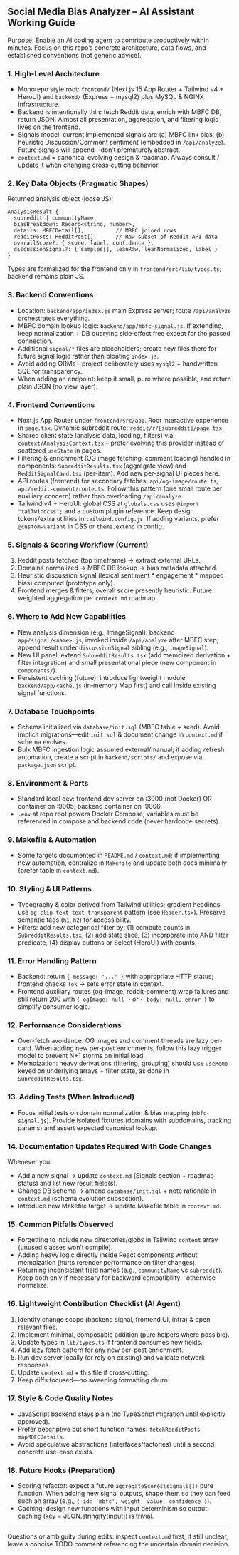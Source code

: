 ## Social Media Bias Analyzer – AI Assistant Working Guide

Purpose: Enable an AI coding agent to contribute productively within minutes. Focus on this repo’s concrete architecture, data flows, and established conventions (not generic advice).

### 1. High-Level Architecture
- Monorepo style root: `frontend/` (Next.js 15 App Router + Tailwind v4 + HeroUI) and `backend/` (Express + mysql2) plus MySQL & NGINX infrastructure.
- Backend is intentionally thin: fetch Reddit data, enrich with MBFC DB, return JSON. Almost all presentation, aggregation, and filtering logic lives on the frontend.
- Signals model: current implemented signals are (a) MBFC link bias, (b) heuristic Discussion/Comment sentiment (embedded in `/api/analyze`). Future signals will append—don’t prematurely abstract.
- `context.md` = canonical evolving design & roadmap. Always consult / update it when changing cross‑cutting behavior.

### 2. Key Data Objects (Pragmatic Shapes)
Returned analysis object (loose JS):
```
AnalysisResult {
  subreddit | communityName,
  biasBreakdown: Record<string, number>,
  details: MBFCDetail[],          // MBFC joined rows
  redditPosts: RedditPost[],      // Raw subset of Reddit API data
  overallScore?: { score, label, confidence },
  discussionSignal?: { samples[], leanRaw, leanNormalized, label }
}
```
Types are formalized for the frontend only in `frontend/src/lib/types.ts`; backend remains plain JS.

### 3. Backend Conventions
- Location: `backend/app/index.js` main Express server; route `/api/analyze` orchestrates everything.
- MBFC domain lookup logic: `backend/app/mbfc-signal.js`. If extending, keep normalization + DB querying side‑effect free except for the passed connection.
- Additional `signal/*` files are placeholders; create new files there for future signal logic rather than bloating `index.js`.
- Avoid adding ORMs—project deliberately uses `mysql2` + handwritten SQL for transparency.
- When adding an endpoint: keep it small, pure where possible, and return plain JSON (no view layer).

### 4. Frontend Conventions
- Next.js App Router under `frontend/src/app`. Root interactive experience in `page.tsx`. Dynamic subreddit route: `reddit/r/[subreddit]/page.tsx`.
- Shared client state (analysis data, loading, filters) via `context/AnalysisContext.tsx` – prefer evolving this provider instead of scattered `useState` in pages.
- Filtering & enrichment (OG image fetching, comment loading) handled in components: `SubredditResults.tsx` (aggregate view) and `RedditSignalCard.tsx` (per-item). Add new per-signal UI pieces here.
- API routes (frontend) for secondary fetches: `api/og-image/route.ts`, `api/reddit-comment/route.ts`. Follow this pattern (one small route per auxiliary concern) rather than overloading `/api/analyze`.
- Tailwind v4 + HeroUI: global CSS at `globals.css` uses `@import "tailwindcss";` and a custom plugin reference. Keep design tokens/extra utilities in `tailwind.config.js`. If adding variants, prefer `@custom-variant` in CSS or `theme.extend` in config.

### 5. Signals & Scoring Workflow (Current)
1. Reddit posts fetched (top timeframe) → extract external URLs.
2. Domains normalized → MBFC DB lookup → bias metadata attached.
3. Heuristic discussion signal (lexical sentiment * engagement * mapped bias) computed (prototype only).
4. Frontend merges & filters; overall score presently heuristic. Future: weighted aggregation per `context.md` roadmap.

### 6. Where to Add New Capabilities
- New analysis dimension (e.g., ImageSignal): backend `app/signal/<name>.js`, invoked inside `/api/analyze` after MBFC step; append result under `discussionSignal` sibling (e.g., `imageSignal`).
- New UI panel: extend `SubredditResults.tsx` (add memoized derivation + filter integration) and small presentational piece (new component in `components/`).
- Persistent caching (future): introduce lightweight module `backend/app/cache.js` (in‑memory Map first) and call inside existing signal functions.

### 7. Database Touchpoints
- Schema initialized via `database/init.sql` (MBFC table + seed). Avoid implicit migrations—edit `init.sql` & document change in `context.md` if schema evolves.
- Bulk MBFC ingestion logic assumed external/manual; if adding refresh automation, create a script in `backend/scripts/` and expose via `package.json` script.

### 8. Environment & Ports
- Standard local dev: frontend dev server on :3000 (not Docker) OR container on :9005; backend container on :9006.
- `.env` at repo root powers Docker Compose; variables must be referenced in compose and backend code (never hardcode secrets).

### 9. Makefile & Automation
- Some targets documented in `README.md` / `context.md`; if implementing new automation, centralize in `Makefile` and update both docs minimally (prefer table in `context.md`).

### 10. Styling & UI Patterns
- Typography & color derived from Tailwind utilities; gradient headings use `bg-clip-text text-transparent` pattern (see `Header.tsx`). Preserve semantic tags (`h1`, `h2`) for accessibility.
- Filters: add new categorical filter by: (1) compute counts in `SubredditResults.tsx`, (2) add state slice, (3) incorporate into AND filter predicate, (4) display buttons or Select (HeroUI) with counts.

### 11. Error Handling Pattern
- Backend: return `{ message: '...' }` with appropriate HTTP status; frontend checks `!ok` → sets error state in context.
- Frontend auxiliary routes (og-image, reddit-comment) wrap failures and still return 200 with `{ ogImage: null }` or `{ body: null, error }` to simplify consumer logic.

### 12. Performance Considerations
- Over-fetch avoidance: OG images and comment threads are lazy per-card. When adding new per-post enrichments, follow this lazy trigger model to prevent N+1 storms on initial load.
- Memoization: heavy derivations (filtering, grouping) should use `useMemo` keyed on underlying arrays + filter state, as done in `SubredditResults.tsx`.

### 13. Adding Tests (When Introduced)
- Focus initial tests on domain normalization & bias mapping (`mbfc-signal.js`). Provide isolated fixtures (domains with subdomains, tracking params) and assert expected canonical lookup.

### 14. Documentation Updates Required With Code Changes
Whenever you:
- Add a new signal → update `context.md` (Signals section + roadmap status) and list new result field(s).
- Change DB schema → amend `database/init.sql` + note rationale in `context.md` (schema evolution subsection).
- Introduce new Makefile target → update Makefile table in `context.md`.

### 15. Common Pitfalls Observed
- Forgetting to include new directories/globs in Tailwind `content` array (unused classes won’t compile).
- Adding heavy logic directly inside React components without memoization (hurts rerender performance on filter changes).
- Returning inconsistent field names (e.g., `communityName` vs `subreddit`). Keep both only if necessary for backward compatibility—otherwise normalize.

### 16. Lightweight Contribution Checklist (AI Agent)
1. Identify change scope (backend signal, frontend UI, infra) & open relevant files.
2. Implement minimal, composable addition (pure helpers where possible).
3. Update types in `lib/types.ts` if frontend consumes new fields.
4. Add lazy fetch pattern for any new per-post enrichment.
5. Run dev server locally (or rely on existing) and validate network responses.
6. Update `context.md` + this file if cross‑cutting.
7. Keep diffs focused—no sweeping formatting churn.

### 17. Style & Code Quality Notes
- JavaScript backend stays plain (no TypeScript migration until explicitly approved).
- Prefer descriptive but short function names: `fetchRedditPosts`, `mapMBFCDetails`.
- Avoid speculative abstractions (interfaces/factories) until a second concrete use-case exists.

### 18. Future Hooks (Preparation)
- Scoring refactor: expect a future `aggregateScores(signals[])` pure function. When adding new signal outputs, shape them so they can feed such an array (e.g., `{ id: 'mbfc', weight, value, confidence }`).
- Caching: design new functions with input determinism so output caching (key = JSON.stringify(input)) is trivial.

---
Questions or ambiguity during edits: inspect `context.md` first; if still unclear, leave a concise TODO comment referencing the uncertain domain decision.
